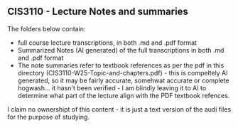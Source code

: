 ## CIS3110 - Lecture Notes and summaries

The folders below contain:
  - full course lecture transcriptions, in both .md and .pdf format
  - Summarized Notes (AI generated) of the full transcriptions in both .md and .pdf format
  - The note summaries refer to textbook references as per the pdf in this directory (CIS3110-W25-Topic-and-chapters.pdf) - this is compeltely AI generated, so it may be fairly accurate, somehwat accurate or complete hogwash... it hasn't been verified - I am blindly leaving it to AI to determine what part of the lecture align with the PDF textbook refences. 

I claim no ownershipt of this content - it is just a text version of the audi files for the purpose of studying.
